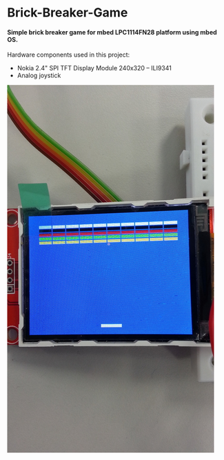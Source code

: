 # Brick-Breaker-Game
#### Simple brick breaker game for mbed LPC1114FN28 platform using mbed OS. 
Hardware components used in this project: 
* Nokia 2.4" SPI TFT Display Module 240x320 – ILI9341
* Analog joystick

![gameplay](/images/game.jpg)
